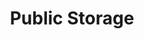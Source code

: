 ---
title: "Public Storage"
url: /portland/public-storage-southeast-division-place/
shop: storage rental
---